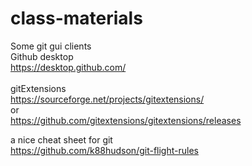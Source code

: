 # class-materials

Some git gui clients<br>
Github desktop<br>
https://desktop.github.com/<br>
<br>
gitExtensions<br>
https://sourceforge.net/projects/gitextensions/<br>
or<br>
https://github.com/gitextensions/gitextensions/releases<br>

a nice cheat sheet for git<br>
https://github.com/k88hudson/git-flight-rules

